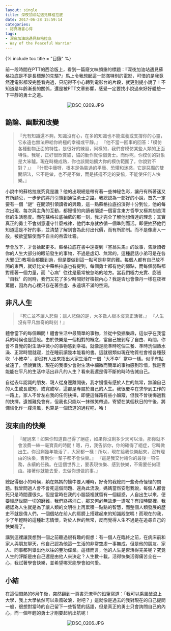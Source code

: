 ```yaml
---
layout: single
title: 深夜加油站遇見蘇格拉底
date: 2017-06-28 15:59:14
categories:
- 認真讀書心得
tags:
- 深夜加油站遇見蘇格拉底
- Way of the Peaceful Warrior
---
```


{% include toc title = "目錄" %}

前一段時間在PTT的西洽版上，看到一篇廢文味頗重的標題：『深夜加油站遇見蘇格拉底是不是長標題的先驅?』馬上令我想起這一部滿特別的電影，可惜的是我竟然連電影都沒完整看完過，只記得不小心轉到電影台的片段，就更別提小說了！不知道是年齡漸長的關係，還是被PTT文章影響，感覺一定要找小說過來好好體驗一下平靜的勇士之道。

<p style="text-align:center"><img alt="DSC_0209.JPG" src="https://pic.pimg.tw/kwbuster/1498658092-270836574_n.jpg?v=1498658098" title="DSC_0209.JPG"></p>

## 詭論、幽默和改變
>『光有知識還不夠，知識沒有心，在多的知識也不能滋養或支撐你的心靈，它永遠也無法帶給你終極的幸福或平靜。』
>『他不當一回事的回答：「模仿各種動物正面的特性，是很好的練習，同樣的，我們會模仿某些人類的正面特性。我呢，正好很欣賞貓，貓的動作就像個勇士。而你呢，你模仿的對象是大笨驢。現在時機成熟，你也該開始擴大你的模仿範圍了，你說對不對？」』
>『什麼中庸呀，根本是偽裝過的平庸、恐懼和迷惑，它是惡魔的雙關語法，它不是做，也不是不做，而是搖擺不定的妥協，不能使任何人快樂。』

小說中的蘇格拉底究竟是誰？他的出現總是帶有著一些神秘色彩，讓丹有所著迷又有所顧忌，一步步的將丹引領到通往勇士之路。我總認為一部好的小說，首先一定要有一個〝謎〞在開頭引領讀者的興趣，這一點蘇格拉底扮演得十分到位，他的每次出現、每次與主角的互動，都慢慢的向讀者闡述一個富含東方哲學又極其刻苦清修的生活態度。而在蘇格拉底抽菸的那一刻，我才完全了解他想傳達的理念；其實真正的勇士不會刻意遵守什麼戒律，他們本身就依循一個準則而活。即便抽菸他們知道這是不好的事，並清楚了解到會為此付出代價，而有所節制。而不是像庸人一般，被欲望驅使而不自主的吞雲吐霧。

學會放下，才會拾起更多。蘇格拉底在書中還提到『塞翁失馬』的故事，告訴讀者你的人生大部分的眼前發生的事物，不過是虛幻、無常的，這種屁話小弟可是在各大邪(正)教場合都聽到過，但是要做到這一點可是非常的難。每個人都有自己放不開的東西，就好比文中蘇格拉底也有提到，每個勇士都有他的弱點，而每個弱點都對應著一個力量，而〝心病〞往往是最常被忽略的地方。當我們極力充實、膨脹〝自我〞的同時，我們又花了多少時間好好檢視內心？我是否也會像丹一樣在夜裡驚醒，因為內心裡只存在著空虛、永遠填不滿的空洞。


## 非凡人生
>『死亡並不讓人悲傷；讓人悲傷的是，大多數人根本沒真正活著。』
>『人生沒有平凡無奇的時刻！』

體會當下的每個瞬間！體會生活中最簡單的事物，並從中發掘樂趣，這似乎在我當兵的時候也是這般。由於快樂是一個相對的概念，當自己被剝奪了自由、時間，你會不自覺的對生活中微小的事物感到幸福，就像是能準時吃個三餐、準時洗個熱水澡、正常時間就寢，並在睡前讀幾本能看的書。這就很類似現在物質社會裡各種鼓吹〝小確幸〞，卻沒有人出來指出大家生活在一個〝大不幸〞當中一樣。似乎有點扯遠了，但說實話，現在的我很少會對生活中細微而簡單的事物感到珍惜，我是否能能在平凡的生活中活出非凡的人生？看來我還是得不斷的時時告誡自己。

自從去年認識的朋友、親人從身邊離開後，我才慢慢有感於人世的無常，無論自己的人生或長或短、或寬或窄，這都是專屬於自己的人生。我很慶幸在求學到工作的一路上，家人不曾左右我的任何抉擇，即便這條路有些小顛簸，但我不曾後悔過我的抉擇。遺憾難免會有，但我也只能以一抹微笑帶過，寄望在某個秋日的午後，將惆悵化作一縷清風，也算是一個悟道的過程吧，哈！

## 沒來由的快樂
>『醒過來！如果你知道自己得了絕症，如果你沒剩多少天可以活，那你就不會浪費一絲一毫寶貴的時間！嗯，丹，我告訴你，你的確得了絕症，它叫做出生。你沒剩幾年能活了，大家都一樣！所以，現在給我快樂起來，沒有理由的快樂，否則你一輩子都不會快樂。』
>『這是我交付給你的最後一項任務，永續的任務。在這個世界上，要表現快樂、感到快樂，不需要任何理由。接著你就能去愛，去做你想做的事。』

總記得很小的時候，躺在媽媽的懷中要入睡時，好奇的我總問一些奇奇怪怪的問題。我曾問過人會不會死這個問題、還為此流淚，媽媽當然安慰我說，每個人都會死只是時間還很久。但是當時在我的小腦袋裡就留有一個疑惑，人自出生以來，便要經歷世間一切的磨難，我們終將消亡，那又何必無故走一遭呢？有段時間裡，我總認為人生就是為了讓人類的文明往上再累積一點點的智慧，而整個人類發展的歷史不就是偉人們，一個個站在前人的肩膀上搭建起來的知識殿堂嗎！而現在的我，少了年輕時的這種壯志情懷，對於人世的無常，反而覺得人生不過是在追尋自己的快樂罷了。

講到這裡讓我想到一個之前聽過很有趣的假想：有一個人在臨終之前，在病床前和家人與朋友聊天，他自己認為他這一生活的非常空虛一事無成，但是他的朋友、家人、同事都列舉出他以往的豐功偉業。這樣而言，他的人生是否活得完美呢？究竟人生的評斷是由自己還是由他人來決定？人生數十載，活得快樂活得痛苦全在一心，我試著學會快樂，並希望哪天能學會如何愛。

## 小結
在這個悶熱的6月午後，突然翻到一頁書旁潦草的鉛筆寫道：「我可以乘風破浪上大學，我上大學依然可以乘風破浪，對吧？」這就像是過去的我對現在的自己提問一般，很想對當時的自己留下一些智慧的話語，但是真正的勇士只會詢問自己的內心，而一個年輕的勇士才剛要起帆出航呢！

<div style="text-align: center;">
<img alt="DSC_0206.JPG" src="https://pic.pimg.tw/kwbuster/1498657895-3131685130_n.jpg?v=1498658098" title="DSC_0206.JPG">
</div>
